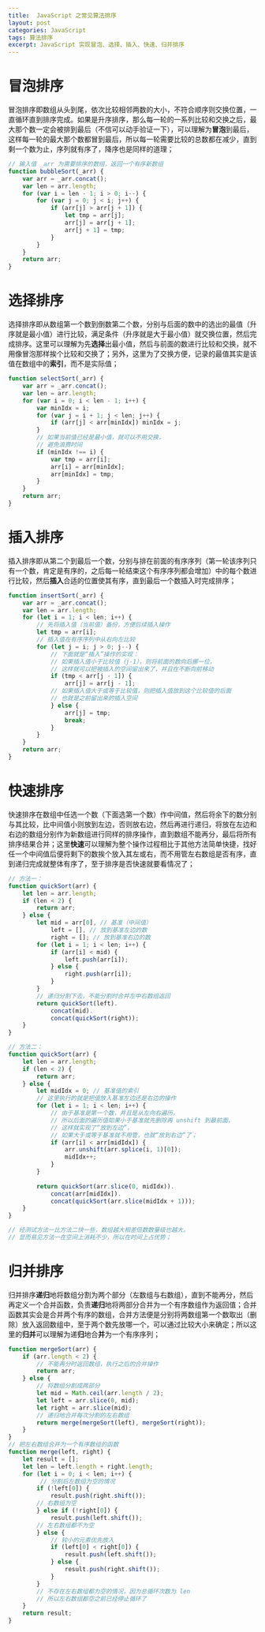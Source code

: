 ```yaml
---
title:  JavaScript 之常见算法排序
layout: post
categories: JavaScript
tags: 算法排序
excerpt: JavaScript 实现冒泡、选择、插入、快速、归并排序
---
```

# 冒泡排序

冒泡排序即数组从头到尾，依次比较相邻两数的大小，不符合顺序则交换位置，一直循环直到排序完成。如果是升序排序，那么每一轮的一系列比较和交换之后，最大那个数一定会被排到最后（不信可以动手验证一下），可以理解为**冒泡**到最后，这样每一轮的最大那个数都冒到最后，所以每一轮需要比较的总数都在减少，直到剩一个数为止，序列就有序了，降序也是同样的道理；
```js
// 输入值 _arr 为需要排序的数组，返回一个有序新数组
function bubbleSort(_arr) {
    var arr = _arr.concat();
    var len = arr.length;
    for (var i = len - 1; i > 0; i--) {
        for (var j = 0; j < i; j++) {
            if (arr[j] > arr[j + 1]) {
                let tmp = arr[j];
                arr[j] = arr[j + 1];
                arr[j + 1] = tmp;
            }
        }
    }
    return arr;
}
```

# 选择排序

选择排序即从数组第一个数到倒数第二个数，分别与后面的数中的选出的最值（升序就是最小值）进行比较，满足条件（升序就是大于最小值）就交换位置，然后完成排序。这里可以理解为先**选择**出最小值，然后与前面的数进行比较和交换，就不用像冒泡那样挨个比较和交换了；另外，这里为了交换方便，记录的最值其实是该值在数组中的**索引**，而不是实际值；
```js
function selectSort(_arr) {
    var arr = _arr.concat();
    var len = arr.length;
    for (var i = 0; i < len - 1; i++) {
        var minIdx = i;
        for (var j = i + 1; j < len; j++) {
            if (arr[j] < arr[minIdx]) minIdx = j;
        }
        // 如果当前值已经是最小值，就可以不用交换，
        // 避免浪费时间
        if (minIdx !== i) {
            var tmp = arr[i];
            arr[i] = arr[minIdx];
            arr[minIdx] = tmp;
        }
    }
    return arr;
}
```

# 插入排序

插入排序即从第二个到最后一个数，分别与排在前面的有序序列（第一轮该序列只有一个数，肯定是有序的，之后每一轮结束这个有序序列都会增加）中的每个数进行比较，然后**插入**合适的位置使其有序，直到最后一个数插入时完成排序；
```js
function insertSort(_arr) {
    var arr = _arr.concat();
    var len = arr.length;
    for (let i = 1; i < len; i++) {
        // 先将插入值（当前值）备份，方便后续插入操作
        let tmp = arr[i];
        // 插入值在有序序列中从右向左比较
        for (let j = i; j > 0; j--) {
            // 下面就是“插入”操作的实现：
            // 如果插入值小于比较值（j-1），则将前面的数向后挪一位，
            // 这样就可以把被插入的空间留出来了，并且在不断向前移动
            if (tmp < arr[j - 1]) {
                arr[j] = arr[j - 1];
            // 如果插入值大于或等于比较值，则把插入值放到这个比较值的后面
            // 也就是之前留出来的插入空间
            } else {
                arr[j] = tmp;
                break;
            }
        }
    }
    return arr;
}
```

# 快速排序

快速排序在数组中任选一个数（下面选第一个数）作中间值，然后将余下的数分别与其比较，比中间值小则放到左边，否则放右边，然后再进行递归，将放在左边和右边的数组分别作为新数组进行同样的排序操作，直到数组不能再分，最后将所有排序结果合并；这里**快速**可以理解为整个操作过程相比于其他方法简单快捷，找好任一个中间值后便将剩下的数挨个放入其左或右，而不用管左右数组是否有序，直到递归完成就整体有序了，至于排序是否快速就要看情况了；
```js
// 方法一：
function quickSort(arr) {
    let len = arr.length;
    if (len < 2) {
        return arr;
    } else {
        let mid = arr[0], // 基准（中间值）
            left = [], // 放到基准左边的数
            right = []; // 放到基准右边的数
        for (let i = 1; i < len; i++) {
            if (arr[i] < mid) {
                left.push(arr[i]);
            } else {
                right.push(arr[i]);
            }
        }
        // 递归分割下去，不能分割时合并左中右数组返回
        return quickSort(left).
            concat(mid).
            concat(quickSort(right));
    }
}

// 方法二：
function quickSort(arr) {
    let len = arr.length;
    if (len < 2) {
        return arr;
    } else {
        let midIdx = 0; // 基准值的索引
        // 这里执行的就是把值放入基准左边还是右边的操作
        for (let i = 1; i < len; i++) {
            // 由于基准是第一个数，并且是从左向右遍历，
            // 所以后面的遍历值如果小于基准就先删除再 unshift 到最前面，
            // 这样就实现了“放到左边”，
            // 如果大于或等于基准就不用管，也就“放到右边”了；
            if (arr[i] < arr[midIdx]) {
                arr.unshift(arr.splice(i, 1)[0]);
                midIdx++;
            }
        }
        
        return quickSort(arr.slice(0, midIdx)).
            concat(arr[midIdx]).
            concat(quickSort(arr.slice(midIdx + 1)));
    }
}

// 经测试方法一比方法二快一些，数组越大相差倍数数量级也越大。
// 显而易见方法一在空间上消耗不少，所以在时间上占优势；
```

# 归并排序

归并排序**递归**地将数组分割为两个部分（左数组与右数组），直到不能再分，然后再定义一个合并函数，负责**递归**地将两部分合并为一个有序数组作为返回值；合并函数其实会是合并两个有序的数组，合并方法便是分别将两数组第一个数取出（删除）放入返回数组中，至于两个数先放哪一个，可以通过比较大小来确定；所以这里的**归并**可以理解为递**归**地合**并**为一个有序序列；
```js
function mergeSort(arr) {
    if (arr.length < 2) {
        // 不能再分时返回数组，执行之后的合并操作
        return arr;
    } else {
        // 将数组分割成两部分
        let mid = Math.ceil(arr.length / 2);
        let left = arr.slice(0, mid);
        let right = arr.slice(mid);
        // 递归地合并每次分割的左右数组
        return merge(mergeSort(left), mergeSort(right));
    }
}
// 把左右数组合并为一个有序数组的函数
function merge(left, right) {
    let result = [];
    let len = left.length + right.length;
    for (let i = 0; i < len; i++) {
         // 分割后左数组为空的情况
        if (!left[0]) {
            result.push(right.shift());
        // 右数组为空
        } else if (!right[0]) {
            result.push(left.shift());
        // 左右数组都不为空
        } else {
            // 较小的元素优先放入
            if (left[0] < right[0]) {
                result.push(left.shift());
            } else {
                result.push(right.shift());
            }
        }
        // 不存在左右数组都为空的情况，因为总循环次数为 len
        // 所以左右数组都空之前已经停止循环了
    }
    return result;
}
```